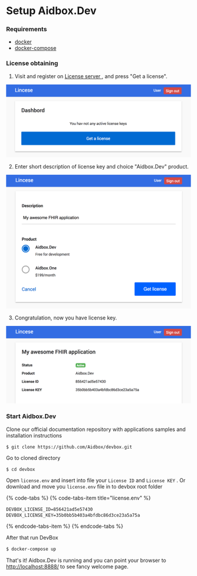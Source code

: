# Setup Aidbox.Dev

### Requirements

* [docker](https://docs.docker.com/install/)
* [docker-compose](https://docs.docker.com/compose/install/)

### License obtaining

1. Visit and register on [License server ](https://license-ui.aidbox.app), and press "Get a license".

![](../.gitbook/assets/screen-shot-2018-10-02-at-17.31.50.png)

2. Enter short description of license key and choice "Aidbox.Dev"  product.

![](../.gitbook/assets/screen-shot-2018-10-02-at-17.28.09.png)

3. Congratulation, now you have license key.

![](../.gitbook/assets/screen-shot-2018-10-02-at-17.34.31.png)

### Start Aidbox.Dev

Clone our official documentation repository with applications samples and installation instructions

```text
$ git clone https://github.com/Aidbox/devbox.git
```

Go to cloned directory

```text
$ cd devbox
```

Open `license.env` and insert into file your `License ID` and `License KEY` . Or download and move you `license.env` file in to devbox root folder

{% code-tabs %}
{% code-tabs-item title="license.env" %}
```text
DEVBOX_LICENSE_ID=856421ad5e57430
DEVBOX_LICENSE_KEY=35b0bb5b403a4bfdbc86d3ce23a5a75a
```
{% endcode-tabs-item %}
{% endcode-tabs %}

After that run DevBox

```bash
$ docker-compose up
```

That's it! Aidbox.Dev is running and you can point your browser to [http://localhost:8888/](http://localhost:8888/) to see fancy welcome page.


